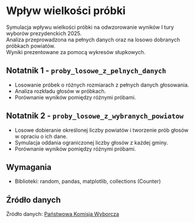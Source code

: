 # Wpływ wielkości próbki
Symulacja wpływu wielkości próbki na odwzorowanie wyników I tury wyborów prezydenckich 2025.\
Analiza przeprowadzona na pełnych danych oraz na losowo dobranych próbkach powiatów.\
Wyniki prezentowane za pomocą wykresów słupkowych.

## Notatnik 1 - `proby_losowe_z_pelnych_danych`
* Losowanie próbek o różnych rozmiarach z pełnych danych głosowania.
* Analiza rozkładu głosów w próbkach.
* Porównanie wyników pomiędzy różnymi próbami.

## Notatnik 2 - `proby_losowe_z_wybranych_powiatow`
* Losowe dobieranie określonej liczby powiatów i tworzenie prób głosów w opraciu o ich dane.
* Symulacja oddania ograniczonej liczby głosów z każdej gminy.
* Porównanie wyników pomiędzy różnymi próbami.

## Wymagania
* Biblioteki: random, pandas, matplotlib, collections (Counter)

## Źródło danych 

Źródło danych: [Państwowa Komisja Wyborcza](https://wybory.gov.pl)
